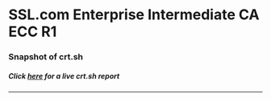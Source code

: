 # SSL.com Enterprise Intermediate CA ECC R1
### Snapshot of crt.sh
##### Click [here](https://crt.sh/?q=571DA0D10AC4DD3CD980C34D0B7327D57D25256D4C5F66BBF3CC3D0F789C6EE1) for a live crt.sh report

---

